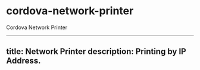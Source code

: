 # cordova-network-printer
Cordova Network Printer

---
title: Network Printer
description: Printing by IP Address.
---
